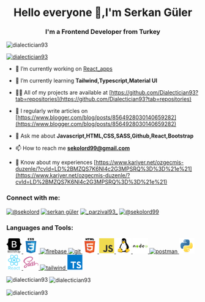 <h1 align="center">Hello everyone 👋,I'm Serkan Güler</h1>
<h3 align="center">I'm a Frontend Developer from Turkey</h3>

<p align="left"> <img src="https://komarev.com/ghpvc/?username=dialectician93&label=Profile%20views&color=0e75b6&style=flat" alt="dialectician93" /> </p>

<p align="left"> <a href="https://github.com/ryo-ma/github-profile-trophy"><img src="https://github-profile-trophy.vercel.app/?username=dialectician93" alt="dialectician93" /></a> </p>

- 🔭 I’m currently working on [React_apps](--)

- 🌱 I’m currently learning **Tailwind,Typescript,Material UI**

- 👨‍💻 All of my projects are available at [https://github.com/Dialectician93?tab=repositories](https://github.com/Dialectician93?tab=repositories)

- 📝 I regularly write articles on [https://www.blogger.com/blog/posts/8564928030140659282](https://www.blogger.com/blog/posts/8564928030140659282)

- 💬 Ask me about **Javascript,HTML,CSS,SASS,Github,React,Bootstrap**

- 📫 How to reach me **sekolord99@gmail.com**

- 📄 Know about my experiences [https://www.kariyer.net/ozgecmis-duzenle/?cvId=LD%2BMZQS7K6Nl4c2G3MPSRQ%3D%3D%21e%21](https://www.kariyer.net/ozgecmis-duzenle/?cvId=LD%2BMZQS7K6Nl4c2G3MPSRQ%3D%3D%21e%21)

<h3 align="left">Connect with me:</h3>
<p align="left">
<a href="https://codepen.io/@sekolord" target="blank"><img align="center" src="https://raw.githubusercontent.com/rahuldkjain/github-profile-readme-generator/master/src/images/icons/Social/codepen.svg" alt="@sekolord" height="30" width="40" /></a>
<a href="https://linkedin.com/in/serkan güler" target="blank"><img align="center" src="https://raw.githubusercontent.com/rahuldkjain/github-profile-readme-generator/master/src/images/icons/Social/linked-in-alt.svg" alt="serkan güler" height="30" width="40" /></a>
<a href="https://instagram.com/_parzi̇val93_" target="blank"><img align="center" src="https://raw.githubusercontent.com/rahuldkjain/github-profile-readme-generator/master/src/images/icons/Social/instagram.svg" alt="_parzi̇val93_" height="30" width="40" /></a>
<a href="https://medium.com/@sekolord99" target="blank"><img align="center" src="https://raw.githubusercontent.com/rahuldkjain/github-profile-readme-generator/master/src/images/icons/Social/medium.svg" alt="@sekolord99" height="30" width="40" /></a>
</p>

<h3 align="left">Languages and Tools:</h3>
<p align="left"> <a href="https://getbootstrap.com" target="_blank" rel="noreferrer"> <img src="https://raw.githubusercontent.com/devicons/devicon/master/icons/bootstrap/bootstrap-plain-wordmark.svg" alt="bootstrap" width="40" height="40"/> </a> <a href="https://www.w3schools.com/css/" target="_blank" rel="noreferrer"> <img src="https://raw.githubusercontent.com/devicons/devicon/master/icons/css3/css3-original-wordmark.svg" alt="css3" width="40" height="40"/> </a> <a href="https://firebase.google.com/" target="_blank" rel="noreferrer"> <img src="https://www.vectorlogo.zone/logos/firebase/firebase-icon.svg" alt="firebase" width="40" height="40"/> </a> <a href="https://git-scm.com/" target="_blank" rel="noreferrer"> <img src="https://www.vectorlogo.zone/logos/git-scm/git-scm-icon.svg" alt="git" width="40" height="40"/> </a> <a href="https://www.w3.org/html/" target="_blank" rel="noreferrer"> <img src="https://raw.githubusercontent.com/devicons/devicon/master/icons/html5/html5-original-wordmark.svg" alt="html5" width="40" height="40"/> </a> <a href="https://developer.mozilla.org/en-US/docs/Web/JavaScript" target="_blank" rel="noreferrer"> <img src="https://raw.githubusercontent.com/devicons/devicon/master/icons/javascript/javascript-original.svg" alt="javascript" width="40" height="40"/> </a> <a href="https://www.linux.org/" target="_blank" rel="noreferrer"> <img src="https://raw.githubusercontent.com/devicons/devicon/master/icons/linux/linux-original.svg" alt="linux" width="40" height="40"/> </a> <a href="https://nodejs.org" target="_blank" rel="noreferrer"> <img src="https://raw.githubusercontent.com/devicons/devicon/master/icons/nodejs/nodejs-original-wordmark.svg" alt="nodejs" width="40" height="40"/> </a> <a href="https://postman.com" target="_blank" rel="noreferrer"> <img src="https://www.vectorlogo.zone/logos/getpostman/getpostman-icon.svg" alt="postman" width="40" height="40"/> </a> <a href="https://www.python.org" target="_blank" rel="noreferrer"> <img src="https://raw.githubusercontent.com/devicons/devicon/master/icons/python/python-original.svg" alt="python" width="40" height="40"/> </a> <a href="https://reactjs.org/" target="_blank" rel="noreferrer"> <img src="https://raw.githubusercontent.com/devicons/devicon/master/icons/react/react-original-wordmark.svg" alt="react" width="40" height="40"/> </a> <a href="https://sass-lang.com" target="_blank" rel="noreferrer"> <img src="https://raw.githubusercontent.com/devicons/devicon/master/icons/sass/sass-original.svg" alt="sass" width="40" height="40"/> </a> <a href="https://tailwindcss.com/" target="_blank" rel="noreferrer"> <img src="https://www.vectorlogo.zone/logos/tailwindcss/tailwindcss-icon.svg" alt="tailwind" width="40" height="40"/> </a> <a href="https://www.typescriptlang.org/" target="_blank" rel="noreferrer"> <img src="https://raw.githubusercontent.com/devicons/devicon/master/icons/typescript/typescript-original.svg" alt="typescript" width="40" height="40"/> </a> </p>

<p><img align="left" src="https://github-readme-stats.vercel.app/api/top-langs?username=dialectician93&show_icons=true&locale=en&layout=compact" alt="dialectician93" /></p>

<p>&nbsp;<img align="center" src="https://github-readme-stats.vercel.app/api?username=dialectician93&show_icons=true&locale=en" alt="dialectician93" /></p>

<p><img align="center" src="https://github-readme-streak-stats.herokuapp.com/?user=dialectician93&" alt="dialectician93" /></p>
